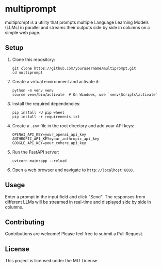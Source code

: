 # multiprompt

multiprompt is a utility that prompts multiple Language Learning Models (LLMs) in parallel and streams their outputs side by side in columns on a simple web page.

## Setup

1. Clone this repository:
   ```
   git clone https://github.com/yourusername/multiprompt.git
   cd multiprompt
   ```

2. Create a virtual environment and activate it:
   ```
   python -m venv venv
   source venv/bin/activate  # On Windows, use `venv\Scripts\activate`
   ```

3. Install the required dependencies:
   ```
   pip install -U pip wheel
   pip install -r requirements.txt
   ```

4. Create a `.env` file in the root directory and add your API keys:
   ```
   OPENAI_API_KEY=your_openai_api_key
   ANTHROPIC_API_KEY=your_anthropic_api_key
   GOOGLE_API_KEY=your_cohere_api_key
   ```

5. Run the FastAPI server:
   ```
   uvicorn main:app --reload
   ```

6. Open a web browser and navigate to `http://localhost:8000`.

## Usage

Enter a prompt in the input field and click "Send". The responses from different LLMs will be streamed in real-time and displayed side by side in columns.

## Contributing

Contributions are welcome! Please feel free to submit a Pull Request.

## License

This project is licensed under the MIT License.